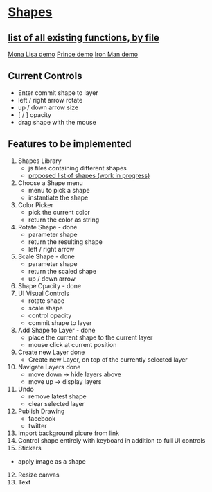 # [Shapes](https://teamgodfather.github.io/Paint-With-Shapes/)

## [list of all existing functions, by file](https://github.com/TeamGodfather/Paint-With-Shapes/blob/master/docs/list-of-functions.md)

[Mona Lisa demo](https://youtu.be/k3h-ivpfPS0?t=9s)
[Prince demo](https://www.youtube.com/watch?v=JPPB51vI1XE)
[Iron Man demo](https://www.youtube.com/watch?v=AkHjRe1ZRKQ)


## Current Controls
  - Enter commit shape to layer
  - left / right arrow rotate
  - up / down arrow size
  - [ / ] opacity
  - drag shape with the mouse

## Features to be implemented

1. Shapes Library
    - js files containing different shapes
    - [proposed list of shapes (work in progress)](https://github.com/TeamGodfather/Paint-With-Shapes/blob/master/Shapes.md)
2. Choose a Shape menu
    - menu to pick a shape
    - instantiate the shape
3. Color Picker
    - pick the current color
    - return the color as string
4. Rotate Shape - done
    - parameter shape 
    - return the resulting shape
    - left / right arrow
5. Scale Shape - done
    - parameter shape
    - return the scaled shape
    - up / down arrow
5. Shape Opacity - done
6. UI Visual Controls
    - rotate shape
    - scale shape 
    - control opacity
    - commit shape to layer
6. Add Shape to Layer - done
    - place the current shape to the current layer
    - mouse click at current position
6. Create new Layer done
    - Create new Layer, on top of the currently selected layer
7. Navigate Layers done
    - move down -> hide layers above
    - move up -> display layers
8. Undo 
   - remove latest shape
   - clear selected layer
8. Publish Drawing
   - facebook
   - twitter
9. Import background picure from link
10. Control shape entirely with keyboard in addition to full UI controls
11. Stickers
   - apply image as a shape
12. Resize canvas
13. Text
